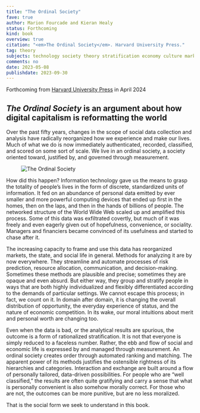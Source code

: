 ```yaml
---
title: "The Ordinal Society"
fave: true
author: Marion Fourcade and Kieran Healy
status: Forthcoming
kind: book
overview: true
citation: "<em>The Ordinal Society</em>. Harvard University Press."
tag: theory
subjects: technology society theory stratification economy culture markets
comments: no
date: 2023-05-08
publishdate: 2023-09-30
---
```


Forthcoming from [Harvard University Press](https://www.hup.harvard.edu/catalog.php?isbn=9780674971141) in April 2024

<h2><em>The Ordinal Society</em> is an argument about how digital capitalism is reformatting the world</h2>

Over the past fifty years, changes in the scope of social data collection and analysis have radically reorganized how we experience and make our lives. Much of what we do is now immediately authenticated, recorded, classified, and scored on some sort of scale. We live in an ordinal society, a society oriented toward, justified by, and governed through measurement. 

<p><figure><img src="http://kieranhealy.org/files/misc/tos_cover_1024.png" alt="The Ordinal Society"></figure></p>

How did this happen? Information technology gave us the means to grasp the totality of people’s lives in the form of discrete, standardized units of information. It fed on an abundance of personal data emitted by ever smaller and more powerful computing devices that ended up first in the homes, then on the laps, and then in the hands of billions of people. The networked structure of the World Wide Web scaled up and amplified this process. Some of this data was exfiltrated covertly, but much of it was freely and even eagerly given out of hopefulness, convenience, or sociality. Managers and financiers became convinced of its usefulness and started to chase after it. 

The increasing capacity to frame and use this data has reorganized markets, the state, and social life in general. Methods for analyzing it are by now everywhere. They streamline and automate processes of risk prediction, resource allocation, communication, and decision-making. Sometimes these methods are plausible and precise; sometimes they are opaque and even absurd. But either way, they group and stratify people in ways that are both highly individualized and flexibly differentiated according to the demands of particular settings. We cannot escape this process; in fact, we count on it. In domain after domain, it is changing the overall distribution of opportunity, the everyday experience of status, and the nature of economic competition. In its wake, our moral intuitions about merit and personal worth are changing too.

Even when the data is bad, or the analytical results are spurious, the outcome is a form of rationalized stratification. It is not that everyone is simply reduced to a faceless number. Rather, the ebb and flow of social and economic life is expressed by and managed through measurement. An ordinal society creates order through automated ranking and matching. The apparent power of its methods justifies the ostensible rightness of its hierarchies and categories. Interaction and exchange are built around a flow of personally tailored, data-driven possibilities. For people who are “well classified,” the results are often quite gratifying and carry a sense that what is personally convenient is also somehow morally correct. For those who are not, the outcomes can be more punitive, but are no less moralized.

That is the social form we seek to understand in this book.


